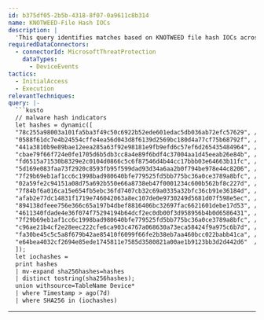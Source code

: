 ```yaml
---
id: b375df05-2b5b-4318-8f07-0a9611c8b314
name: KNOTWEED-File Hash IOCs
description: |
  'This query identifies matches based on KNOTWEED file hash IOCs across Microsoft Defender for Endpoint tables'
requiredDataConnectors:
  - connectorId: MicrosoftThreatProtection
    dataTypes:
      - DeviceEvents
tactics:
  - InitialAccess
  - Execution
relevantTechniques:
query: |-
  ```kusto
  // malware hash indicators
  let hashes = dynamic([
  "78c255a98003a101fa5ba3f49c50c6922b52ede601edac5db036ab72efc57629", // SHA-256 Malicious Excel document and VBA
  "0588f61dc7e4b24554cffe4ea56d043d8f6139d2569bc180d4a77cf75b68792f", // SHA-256 Malicious Excel document and VBA
  "441a3810b9e89bae12eea285a63f92e98181e9fb9efd6c57ef6d265435484964", // SHA-256 Jumplump malware
  "cbae79f66f724e0fe1705d6b5db3cc8a4e89f6bdf4c37004aa1d45eeab26e84b", // SHA-256 Jumplump malware
  "fd6515a71530b8329e2c0104d0866c5c6f87546d4b44cc17bbb03e64663b11fc", // SHA-256 Jumplump malware
  "5d169e083faa73f2920c8593fb95f599dad93d34a6aa2b0f794be978e44c8206", // SHA-256 Jumplump malware
  "7f29b69eb1af1cc6c1998bad980640bfe779525fd5bb775bc36a0ce3789a8bfc", // SHA-256 Jumplump malware
  "02a59fe2c94151a08d75a692b550e66a8738eb47f0001234c600b562bf8c227d", // SHA-256 Jumplump malware
  "7f84bf6a016ca15e654fb5ebc36fd7407cb32c69a0335a32bfc36cb91e36184d", // SHA-256 Jumplump malware
  "afab2e77dc14831f1719e746042063a8ec107de0e9730249d5681d07f598e5ec", // SHA-256 Jumplump malware
  "894138dfeee756e366c65a197b4dbef8816406bc32697fac6621601debe17d53", // SHA-256 Jumplump malware
  "4611340fdade4e36f074f75294194b64dcf2ec0db00f3d958956b4b0d6586431", // SHA-256 Jumplump malware
  "7f29b69eb1af1cc6c1998bad980640bfe779525fd5bb775bc36a0ce3789a8bfc", // SHA-256 Jumplump malware
  "c96ae21b4cf2e28eec222cfe6ca903c4767a068630a73eca58424f9a975c6b7d", // SHA-256 Corelump malware
  "fa30be45c5c5a8f679b42ae85410f6099f66fe2b38eb7aa460bcc022babb41ca", // SHA-256 Mex tool
  "e64bea4032cf2694e85ede1745811e7585d3580821a00ae1b9123bb3d2d442d6"  // SHA-256 Passlib tool
  ]);
  let iochashes =
  print hashes
  | mv-expand sha256hashes=hashes
  | distinct tostring(sha256hashes);
  union withsource=TableName Device*
  | where Timestamp > ago(7d)
  | where SHA256 in (iochashes)
  ```
---
```


